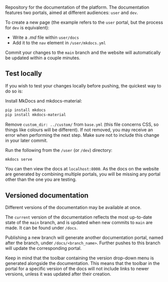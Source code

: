 Repository for the documentation of the platform. The documentation features two portals, aimed at different audiences: `user` and `dev`.

To create a new page (the example refers to the `user` portal, but the process for `dev` is equivalent):

- Write a *.md* file within `user/docs`
- Add it to the `nav` element in `/user/mkdocs.yml`

Commit your changes to the `main` branch and the website will automatically be updated within a couple minutes.

## Test locally

If you wish to test your changes locally before pushing, the quickest way to do so is:

Install MkDocs and mkdocs-material:
```sh
pip install mkdocs
pip install mkdocs-material
```

Remove `custom_dir: ../custom/` from `base.yml` (this file concerns CSS, so things like colours will be different). If not removed, you may receive an error when performing the next step. Make sure not to include this change in your later commit.

Run the following from the `/user` (or `/dev`) directory:
```sh
mkdocs serve
```

You can then view the docs at `localhost:8000`. As the docs on the website are generated by combining multiple portals, you will be missing any portal other than the one you are testing.

## Versioned documentation

Different versions of the documentation may be available at once.

The `current` version of the documentation reflects the most up-to-date state of the `main` branch, and is updated when new commits to `main` are made. It can be found under `/docs`.

Publishing a new branch will generate another documentation portal, named after the branch, under `/docs/<branch_name>`. Further pushes to this branch will update the corresponding portal.

Keep in mind that the toolbar containing the version drop-down menu is generated alongside the documentation. This means that the toolbar in the portal for a specific version of the docs will not include links to newer versions, unless it was updated after their creation.
